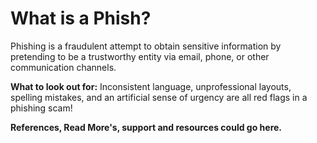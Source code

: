 # What is a Phish?

Phishing is a fraudulent attempt to obtain sensitive information by pretending to be a trustworthy entity via email, phone, or other communication channels.

**What to look out for:** Inconsistent language, unprofessional layouts, spelling mistakes, and an artificial sense of urgency are all red flags in a phishing scam!

**References, Read More's, support and resources could go here.**
